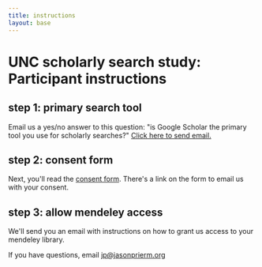 ```yaml
---
title: instructions
layout: base
---
```


# UNC scholarly search study: Participant instructions

## step 1: primary search tool

Email us a yes/no answer to this question: "is Google Scholar the primary tool you use for scholarly searches?" <a href="mailto:priem@email.unc.edu?subject=[schol-search q1]">Click here to send email.</a>

## step 2: consent form

Next, you'll read the [consent form](http://jasonpriem.github.com/schol-search-study/consent.html). There's a link on the form to email us with your consent.

## step 3: allow mendeley access

We'll send you an email with instructions on how to grant us access to your mendeley library.

If you have questions, email jp@jasonprierm.org









